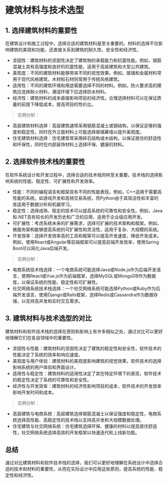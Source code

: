 # 建筑材料与技术选型
## 1. 选择建筑材料的重要性
在建筑设计和施工过程中，选择合适的建筑材料是至关重要的。材料的选择不仅影响建筑的美观和功能，还直接关系到建筑的耐久性、安全性和经济性。

- 坚固性：建筑材料的坚固性决定了建筑物的承载能力和抗震性能。例如，钢筋混凝土具有高强度和良好的抗震性能，适用于高层建筑和大型公共建筑。
- 美观度：不同的建筑材料能够带来不同的视觉效果。例如，玻璃和金属材料常用于现代风格建筑，木材和石材则常用于传统风格建筑。
- 适用性：不同的建筑环境和用途需要选择不同的材料。例如，防火要求高的建筑应选择耐火材料，潮湿环境下应选择防水材料。
- 经济性：建筑材料的成本直接影响项目的经济性。合理选择材料可以在保证质量的前提下降低成本，提高项目的性价比。

> 实例分析：

- 高层建筑材料选择：高层建筑通常采用钢筋混凝土或钢结构，以保证足够的强度和稳定性，同时在外立面材料上可能选择玻璃幕墙以提升美观度。
- 住宅建筑材料选择：住宅建筑常采用砖石结构或木结构，以保证居住的舒适性和环保性，同时在内部装饰材料上选择环保、健康的材料。

## 2. 选择软件技术栈的重要性
在软件系统设计和开发过程中，选择合适的技术栈同样至关重要。技术栈的选择影响系统的性能、稳定性、可扩展性和开发效率。

- 性能：不同的编程语言和框架具有不同的性能表现。例如，C++适用于需要高性能的系统，如游戏开发和高频交易系统，而Python由于其简洁性和丰富的库适用于数据分析和机器学习。
- 稳定性：选择成熟、稳定的技术可以提高系统的可靠性和安全性。例如，Java和.NET具有较长的开发历史和广泛的应用，适用于企业级应用开发。
- 可扩展性：考虑系统未来的扩展需求，选择可扩展的技术架构和框架。例如，微服务架构能够提高系统的可扩展性和灵活性，适用于复杂、大规模的系统。
- 开发效率：选择开发效率高的工具和框架可以提高开发速度，降低开发成本。例如，使用React或Angular等前端框架可以提高前端开发效率，使用Spring Boot可以简化Java后端开发。

> 实例分析：

- 电商系统技术栈选择：一个电商系统可能选择Java或Node.js作为后端开发语言，使用React或Vue.js作为前端框架，选择MySQL或MongoDB作为数据库，以保证系统的性能、稳定性和可扩展性。
- 社交网络系统技术栈选择：一个社交网络系统可能选择Python或Ruby作为后端开发语言，使用Django或Rails框架，选择Redis或Cassandra作为数据存储，以支持高并发和实时交互需求。

## 3. 建筑材料与技术选型的对比
建筑材料和软件技术栈的选择在原则和影响上有许多相似之处，通过对比可以更好地理解它们在各自领域中的重要性。

- 坚固性与性能：建筑材料的坚固性决定了建筑的稳定性和安全性，软件技术的性能决定了系统的效率和响应速度。
- 美观度与用户体验：建筑材料的美观度影响建筑的视觉效果，软件技术的选择影响系统的用户体验和界面设计。
- 适用性与稳定性：建筑材料的适用性决定了其在特定环境下的表现，软件技术的稳定性决定了系统的可靠性和安全性。
- 经济性与开发效率：建筑材料的经济性影响项目的成本，软件技术的开发效率影响开发时间和成本。

> 实例分析：

- 高层建筑与电商系统：高层建筑选择钢筋混凝土以保证强度和稳定性，电商系统选择高性能、高稳定性的技术栈以支持高并发和大规模数据处理。
- 住宅建筑与社交网络系统：住宅建筑选择环保、健康的材料以提高居住舒适性，社交网络系统选择高效的开发框架以快速迭代和上线新功能。

## 总结
通过对比建筑材料和软件技术栈的选择，我们可以更好地理解在系统设计中选择合适的技术和材料的重要性，从而在实际设计中应用这些原则，提高系统的性能、稳定性和经济性。